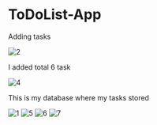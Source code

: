 # ToDoList-App



Adding tasks




![2](https://user-images.githubusercontent.com/101108540/170192469-23d26f97-8f9c-4485-8ffb-a100694bf7d9.jpg)



I added total 6 task


![4](https://user-images.githubusercontent.com/101108540/170192561-7e3837fb-0789-495e-879a-df16b65790b6.jpg)


This is my database where my tasks stored


![1](https://user-images.githubusercontent.com/101108540/170192594-450dbd05-9bc1-430d-85c4-1f0cea9c6dcd.jpg)
![5](https://user-images.githubusercontent.com/101108540/170192613-fad02bd8-42af-44ab-8c65-0082cd1eedf1.jpg)
![6](https://user-images.githubusercontent.com/101108540/170192649-80ccdade-a3e1-4beb-99fa-3b299ac625d1.jpg)
![7](https://user-images.githubusercontent.com/101108540/170192658-0f99325d-f016-4a59-b80a-bb30a7ea929d.jpg)
